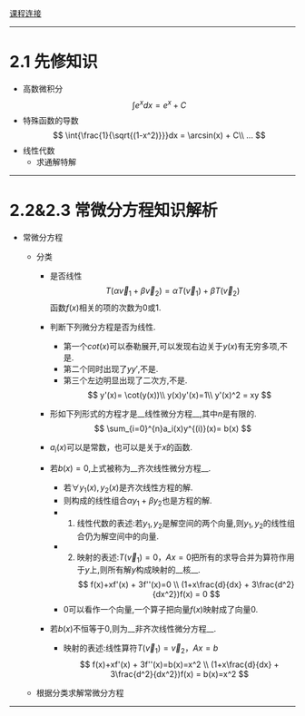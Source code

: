 [课程连接](https://www.wanmen.org/courses/586d23485f07127674135df2/lectures/5922ac904b1b0d44114fd145)
***

# 2.1 先修知识

+ 高数微积分
$$
\int{e^x}dx = e^x + C
$$
+ 特殊函数的导数
$$
\int{\frac{1}{\sqrt{(1-x^2)}}}dx = \arcsin(x) + C\\
...
$$
+ 线性代数
  + 求通解特解





***
# 2.2&2.3 常微分方程知识解析

+ 常微分方程
  
  + 分类
    
    + 是否线性
    $$
    T(\alpha \vec{v}_1 + \beta \vec{v}_2) = \alpha T(\vec{v}_1) + \beta T({\vec{v}_2})
    $$
    函数$f(x)$相关的项的次数为0或1.
    
    + 判断下列微分方程是否为线性.
      + 第一个$cot(x)$可以泰勒展开,可以发现右边关于$y(x)$有无穷多项,不是.
      + 第二个同时出现了$yy'$,不是.
      + 第三个左边明显出现了二次方,不是.
    $$
    y'(x)= \cot(y(x))\\
    y(x)y'(x)=1\\
    y'(x)^2 = xy
    $$
    

    
    + 形如下列形式的方程才是__线性微分方程__,其中$n$是有限的.
    $$
    \sum_{i=0}^{n}a_i(x)y^{(i)}(x)= b(x)
    $$
    
    + $a_i(x)$可以是常数，也可以是关于$x$的函数.
      
    + 若$b(x)=0$,上式被称为__齐次线性微分方程__.
      
      + 若$\forall y_1(x) , y_2(x)$是齐次线性方程的解.
      + 则构成的线性组合$\alpha y_1 + \beta y_2$也是方程的解.
      + 1. 线性代数的表述:若$y_1,y_2$是解空间的两个向量,则$y_1,y_2$的线性组合仍为解空间中的向量.
      + 2. 映射的表述:$T(\vec{v}_1)=0，Ax=0$把所有的求导合并为算符作用于$y$上,则所有解$y$构成映射的__核__.
      $$
      f(x)+xf'(x) + 3f''(x)=0 \\
      (1+x\frac{d}{dx} + 3\frac{d^2}{dx^2})f(x) = 0
      $$
      + $0$可以看作一个向量,一个算子把向量$f(x)$映射成了向量$0$.
      
    + 若$b(x)$不恒等于0,则为__非齐次线性微分方程__.
    
      + 映射的表述:线性算符$T(\vec{v}_1)=\vec{v}_2，Ax=b$
        $$
        f(x)+xf'(x) + 3f''(x)=b(x)=x^2 \\
        (1+x\frac{d}{dx} + 3\frac{d^2}{dx^2})f(x) = b(x)=x^2
        $$
        
    
  + 根据分类求解常微分方程

***
# 



